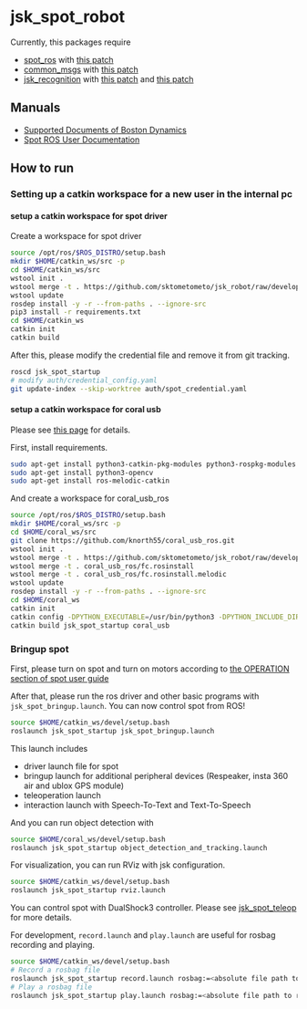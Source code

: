 jsk_spot_robot
==============

Currently, this packages require

- [spot_ros]() with [this patch](https://github.com/clearpathrobotics/spot_ros/pull/25)
- [common_msgs]() with [this patch](https://github.com/ros/common_msgs/pull/171)
- [jsk_recognition]() with [this patch](https://github.com/jsk-ros-pkg/jsk_recognition/pull/2579) and [this patch](https://github.com/jsk-ros-pkg/jsk_recognition/pull/2581)

## Manuals

- [Supported Documents of Boston Dynamics](https://www.bostondynamics.com/spot/training/documentation)
- [Spot ROS User Documentation](http://www.clearpathrobotics.com/assets/guides/melodic/spot-ros/ros_usage.html#taking-control-of-the-robot)

## How to run

### Setting up a catkin workspace for a new user in the internal pc

#### setup a catkin workspace for spot driver

Create a workspace for spot driver

```bash
source /opt/ros/$ROS_DISTRO/setup.bash
mkdir $HOME/catkin_ws/src -p
cd $HOME/catkin_ws/src
wstool init .
wstool merge -t . https://github.com/sktometometo/jsk_robot/raw/develop/spot/jsk_spot_robot/jsk_spot.rosinstall
wstool update
rosdep install -y -r --from-paths . --ignore-src
pip3 install -r requirements.txt
cd $HOME/catkin_ws
catkin init
catkin build
```

After this, please modify the credential file and remove it from git tracking.

```bash
roscd jsk_spot_startup
# modify auth/credential_config.yaml
git update-index --skip-worktree auth/spot_credential.yaml
```

#### setup a catkin workspace for coral usb

Please see [this page](https://github.com/knorth55/coral_usb_ros) for details.

First, install requirements.

```bash
sudo apt-get install python3-catkin-pkg-modules python3-rospkg-modules python3-venv python3-empy
sudo apt-get install python3-opencv
sudo apt-get install ros-melodic-catkin
```

And create a workspace for coral_usb_ros

```bash
source /opt/ros/$ROS_DISTRO/setup.bash
mkdir $HOME/coral_ws/src -p
cd $HOME/coral_ws/src
git clone https://github.com/knorth55/coral_usb_ros.git
wstool init .
wstool merge -t . https://github.com/sktometometo/jsk_robot/raw/develop/spot/jsk_spot_robot/jsk_spot_coral.rosinstall
wstool merge -t . coral_usb_ros/fc.rosinstall
wstool merge -t . coral_usb_ros/fc.rosinstall.melodic
wstool update
rosdep install -y -r --from-paths . --ignore-src
cd $HOME/coral_ws
catkin init
catkin config -DPYTHON_EXECUTABLE=/usr/bin/python3 -DPYTHON_INCLUDE_DIR=/usr/include/python3.6m -DPYTHON_LIBRARY=/usr/lib/x86_64-linux-gnu/libpython3.6m.so
catkin build jsk_spot_startup coral_usb
```

### Bringup spot

First, please turn on spot and turn on motors according to [the OPERATION section of spot user guide](https://www.bostondynamics.com/sites/default/files/inline-files/spot-user-guide.pdf)

After that, please run the ros driver and other basic programs with `jsk_spot_bringup.launch`. You can now control spot from ROS!

```bash
source $HOME/catkin_ws/devel/setup.bash
roslaunch jsk_spot_startup jsk_spot_bringup.launch
```

This launch includes
- driver launch file for spot
- bringup launch for additional peripheral devices (Respeaker, insta 360 air and ublox GPS module)
- teleoperation launch
- interaction launch with Speech-To-Text and Text-To-Speech

And you can run object detection with

```bash
source $HOME/coral_ws/devel/setup.bash
roslaunch jsk_spot_startup object_detection_and_tracking.launch
```

For visualization, you can run RViz with jsk configuration.

```bash
source $HOME/catkin_ws/devel/setup.bash
roslaunch jsk_spot_startup rviz.launch
```

You can control spot with DualShock3 controller. Please see [jsk_spot_teleop](./jsk_spot_teleop/README.md) for more details.

For development, `record.launch` and `play.launch` are useful for rosbag recording and playing.

```bash
source $HOME/catkin_ws/devel/setup.bash
# Record a rosbag file
roslaunch jsk_spot_startup record.launch rosbag:=<absolute file path to rosbag file>
# Play a rosbag file
roslaunch jsk_spot_startup play.launch rosbag:=<absolute file path to rosbag file>
```
